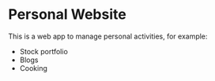 # Personal Website
This is a web app to manage personal activities, for example:
- Stock portfolio
- Blogs
- Cooking
